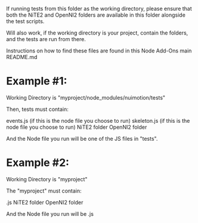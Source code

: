 If running tests from this folder as the working directory, please ensure that both the
NiTE2 and OpenNI2 folders are available in this folder alongside the test scripts.

Will also work, if the working directory is your project, contain the folders, and the tests are run from there.

Instructions on how to find these files are found in this Node Add-Ons main README.md

Example #1:
===========

Working Directory is "myproject/node_modules/nuimotion/tests"

Then, tests must contain:

events.js (if this is the node file you choose to run)
skeleton.js (if this is the node file you choose to run)
NiTE2 folder
OpenNI2 folder

And the Node file you run will be one of the JS files in "tests".


Example #2:
===========

Working Directory is "myproject"

The "myproject" must contain:

<your main nodejs file>.js
NiTE2 folder
OpenNI2 folder

And the Node file you run will be <your main nodejs file>.js